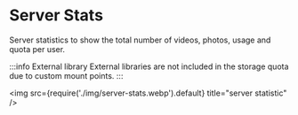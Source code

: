 # Server Stats

Server statistics to show the total number of videos, photos, usage and quota per user.

:::info External library
External libraries are not included in the storage quota due to custom mount points.
:::

<img src={require('./img/server-stats.webp').default} title="server statistic" />
